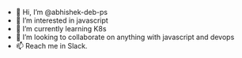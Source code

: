 - 👋 Hi, I’m @abhishek-deb-ps
- 👀 I’m interested in javascript
- 🌱 I’m currently learning K8s
- 💞️ I’m looking to collaborate on anything with javascript and devops
- 📫 Reach me in Slack.

<!---
abhishek-deb-ps/abhishek-deb-ps is a ✨ special ✨ repository because its `README.md` (this file) appears on your GitHub profile.
You can click the Preview link to take a look at your changes.
--->
